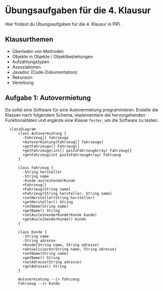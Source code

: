 # Übungsaufgaben für die 4. Klausur

Hier findest du Übungsaufgaben für die 4. Klausur in PR1.

## Klausurthemen

- Überladen von Methoden
- Objekte in Objekte / Objektbeziehungen
- Aufzählungstypen
- Assoziationen
- Javadoc (Code-Dokumentation)
- Rekursion
- Vererbung

## Aufgabe 1: Autovermietung

Du sollst eine Software für eine Autovermietung programmieren.
Erstelle die Klassen nach folgendem Schema,
implementiere die hervorgehenden Funktionalitäten
und ergänze eine Klasse ```Tester```, um die Software zu testen.

```mermaid
  classDiagram
      class Autovermietung {
        -Fahrzeug[] fahrzeuge
        +Autovermietung(Fahrzeug[] fahrzeuge)
        +getFahrzeuge() Fahrzeug[]
        +getFahrzeuge(int[] posInFahrzeugArray) Fahrzeug[]
        +getFahrzeug(int posInFahrzeugArray) Fahrzeug
      }
      
      class Fahrzeug {
        -String hersteller
        -String name
        -Kunde ausleihenderKunde
        +Fahrzeug()
        +Fahrzeug(String name)
        +Fahrzeug(String hersteller, String name)
        +setHersteller(String hersteller)
        +getHersteller() String
        +setName(String name)
        +getName() String
        +setAusleihenderKunde(Kunde kunde)
        +getAusleihenderKunde() Kunde
      }
      
      class Kunde {
        -String name
        -String adresse
        +Kunde(String name, String adresse)
        +aktualisieren(String name, String adresse)
        +setName(String name)
        +getName() String
        +setAdresse(String adresse)
        +getAdresse() String
      }
      
      Autovermietung --|> Fahrzeug
      Fahrzeug --|> Kunde
```
